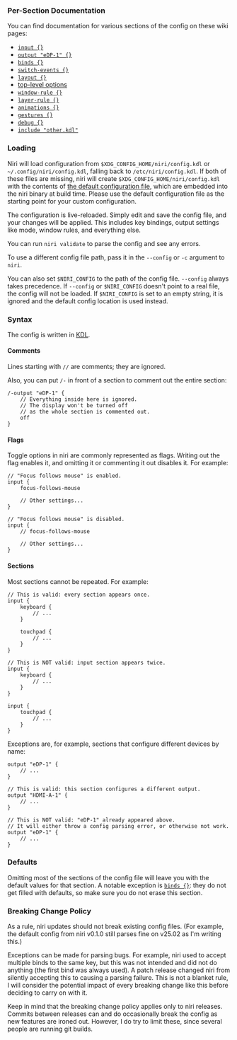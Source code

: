 ### Per-Section Documentation

You can find documentation for various sections of the config on these wiki pages:

* [`input {}`](./Configuration:-Input.md)
* [`output "eDP-1" {}`](./Configuration:-Outputs.md)
* [`binds {}`](./Configuration:-Key-Bindings.md)
* [`switch-events {}`](./Configuration:-Switch-Events.md)
* [`layout {}`](./Configuration:-Layout.md)
* [top-level options](./Configuration:-Miscellaneous.md)
* [`window-rule {}`](./Configuration:-Window-Rules.md)
* [`layer-rule {}`](./Configuration:-Layer-Rules.md)
* [`animations {}`](./Configuration:-Animations.md)
* [`gestures {}`](./Configuration:-Gestures.md)
* [`debug {}`](./Configuration:-Debug-Options.md)
* [`include "other.kdl"`](./Configuration:-Include.md)

### Loading

Niri will load configuration from `$XDG_CONFIG_HOME/niri/config.kdl` or `~/.config/niri/config.kdl`, falling back to `/etc/niri/config.kdl`.
If both of these files are missing, niri will create `$XDG_CONFIG_HOME/niri/config.kdl` with the contents of [the default configuration file](https://github.com/YaLTeR/niri/blob/main/resources/default-config.kdl), which are embedded into the niri binary at build time.
Please use the default configuration file as the starting point for your custom configuration.

The configuration is live-reloaded.
Simply edit and save the config file, and your changes will be applied.
This includes key bindings, output settings like mode, window rules, and everything else.

You can run `niri validate` to parse the config and see any errors.

To use a different config file path, pass it in the `--config` or `-c` argument to `niri`.

You can also set `$NIRI_CONFIG` to the path of the config file.
`--config` always takes precedence.
If `--config` or `$NIRI_CONFIG` doesn't point to a real file, the config will not be loaded.
If `$NIRI_CONFIG` is set to an empty string, it is ignored and the default config location is used instead.

### Syntax

The config is written in [KDL].

#### Comments

Lines starting with `//` are comments; they are ignored.

Also, you can put `/-` in front of a section to comment out the entire section:

```kdl
/-output "eDP-1" {
    // Everything inside here is ignored.
    // The display won't be turned off
    // as the whole section is commented out.
    off
}
```

#### Flags

Toggle options in niri are commonly represented as flags.
Writing out the flag enables it, and omitting it or commenting it out disables it.
For example:

```kdl
// "Focus follows mouse" is enabled.
input {
    focus-follows-mouse

    // Other settings...
}
```

```kdl
// "Focus follows mouse" is disabled.
input {
    // focus-follows-mouse

    // Other settings...
}
```

#### Sections

Most sections cannot be repeated. For example:

```kdl
// This is valid: every section appears once.
input {
    keyboard {
        // ...
    }

    touchpad {
        // ...
    }
}
```

```kdl,must-fail
// This is NOT valid: input section appears twice.
input {
    keyboard {
        // ...
    }
}

input {
    touchpad {
        // ...
    }
}
```

Exceptions are, for example, sections that configure different devices by name:

<!-- NOTE: this may break in the future -->
```kdl
output "eDP-1" {
    // ...
}

// This is valid: this section configures a different output.
output "HDMI-A-1" {
    // ...
}

// This is NOT valid: "eDP-1" already appeared above.
// It will either throw a config parsing error, or otherwise not work.
output "eDP-1" {
    // ...
}
```

### Defaults

Omitting most of the sections of the config file will leave you with the default values for that section.
A notable exception is [`binds {}`](./Configuration:-Key-Bindings.md): they do not get filled with defaults, so make sure you do not erase this section.

### Breaking Change Policy

As a rule, niri updates should not break existing config files.
(For example, the default config from niri v0.1.0 still parses fine on v25.02 as I'm writing this.)

Exceptions can be made for parsing bugs.
For example, niri used to accept multiple binds to the same key, but this was not intended and did not do anything (the first bind was always used).
A patch release changed niri from silently accepting this to causing a parsing failure.
This is not a blanket rule, I will consider the potential impact of every breaking change like this before deciding to carry on with it.

Keep in mind that the breaking change policy applies only to niri releases.
Commits between releases can and do occasionally break the config as new features are ironed out.
However, I do try to limit these, since several people are running git builds.

[KDL]: https://kdl.dev/
